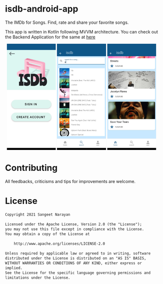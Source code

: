 # isdb-android-app

The IMDb for Songs. Find, rate and share your favorite songs.

This app is written in Kotlin following MVVM architecture. You can check out the Backend Application for the same at <a href = "https://github.com/sangeetds/isdb"> here </a>

<p align="center">
  <img src="https://github.com/sangeetds/isdb-android-app/blob/master/images/Login%20Screen.jpeg" alt="Login Screen" width="32%">
  <img src="https://github.com/sangeetds/isdb-android-app/blob/master/images/Song%20Search%20Screen.jpeg" alt="Main Screen" width="32%">
  <img src="https://github.com/sangeetds/isdb-android-app/blob/master/images/Track%20List%20Screen.jpeg" alt="Track search screen" width="32%">
</p>

# Contributing

All feedbacks, criticisms and tips for improvements are welcome. 

# License

```
Copyright 2021 Sangeet Narayan

Licensed under the Apache License, Version 2.0 (the "License");
you may not use this file except in compliance with the License.
You may obtain a copy of the License at

    http://www.apache.org/licenses/LICENSE-2.0

Unless required by applicable law or agreed to in writing, software
distributed under the License is distributed on an "AS IS" BASIS,
WITHOUT WARRANTIES OR CONDITIONS OF ANY KIND, either express or implied.
See the License for the specific language governing permissions and
limitations under the License.
